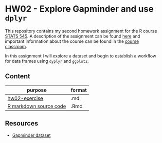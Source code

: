 # HW02 - Explore Gapminder and use `dplyr`

This repository contains my second homework assignment for the R course [STATS 545](http://stat545.com). A description of the assignment can be found [here](http://stat545.com/Classroom/assignments/hw02/hw02.html) and important information about the course can be found in the [course classroom](http://stat545.com/Classroom/).

In this assignment I will explore a dataset and begin to establish a workflow for data frames using `dyplyr` and `ggplot2`.

## Content

purpose | format
---------|--------
[hw02-exercise](https://github.com/STAT545-UBC-students/hw02-slumnitz/blob/master/hw02-exercise.md) | .md
[R markdown source code](https://github.com/STAT545-UBC-students/hw02-slumnitz/blob/master/hw02-exercise.Rmd) | .Rmd



## Resources

* [Gapminder dataset](https://cran.r-project.org/web/packages/gapminder/index.html)
